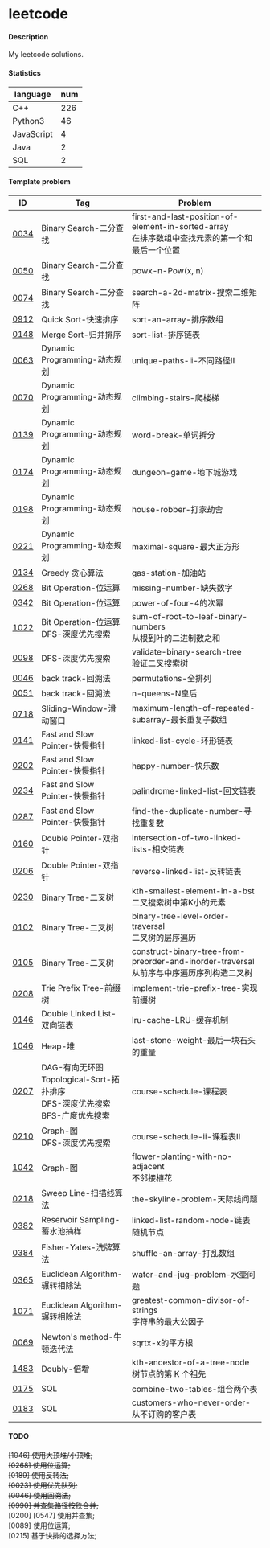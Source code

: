 # leetcode

#### Description
My leetcode solutions.  

#### Statistics  
|language   |num|  
|-----------|---|
|C++        |226|  
|Python3    |46 |  
|JavaScript |4  |  
|Java       |2  |  
|SQL        |2  |  

#### Template problem 
|ID     |Tag    |Problem    |
|-      |-      |-          |
|[0034](./0034-find-first-and-last-position-of-element-in-sorted-array-在排序数组中查找元素的第一个和最后一个位置/)|Binary Search-二分查找|first-and-last-position-of-element-in-sorted-array<br/>在排序数组中查找元素的第一个和最后一个位置|  
|[0050](./0050-powx-n-Pow(x,n)/)               |Binary Search-二分查找        |powx-n-Pow(x, n)                   |  
|[0074](./0074-search-a-2d-matrix-搜索二维矩阵/)|Binary Search-二分查找         |search-a-2d-matrix-搜索二维矩阵    |  
|[0912](./0912-sort-an-array-排序数组/)         |Quick Sort-快速排序            |sort-an-array-排序数组             |  
|[0148](./0148-sort-list-排序链表/)             |Merge Sort-归并排序            |sort-list-排序链表                 |
|[0063](./0063-unique-paths-ii-不同路径II/)     |Dynamic Programming-动态规划   |unique-paths-ii-不同路径II         |  
|[0070](./0070-climbing-stairs-爬楼梯/)         |Dynamic Programming-动态规划   |climbing-stairs-爬楼梯             | 
|[0139](./0139-word-break-单词拆分/)            |Dynamic Programming-动态规划   |word-break-单词拆分                | 
|[0174](./0174-dungeon-game-地下城游戏/)        |Dynamic Programming-动态规划   |dungeon-game-地下城游戏            |  
|[0198](./0198-house-robber-打家劫舍/)          |Dynamic Programming-动态规划   |house-robber-打家劫舍              |  
|[0221](./0221-maximal-square-最大正方形/)      |Dynamic Programming-动态规划   |maximal-square-最大正方形          |  
|[0134](./0134-gas-station-加油站/)             |Greedy 贪心算法                |gas-station-加油站                 |  
|[0268](./0268-missing-number-缺失数字/)                |Bit Operation-位运算              |missing-number-缺失数字             |
|[0342](./0342-power-of-four-4的次幂/)                  |Bit Operation-位运算              |power-of-four-4的次幂               |
|[1022](./1022-sum-of-root-to-leaf-binary-numbers-从根到叶的二进制数之和/)  |Bit Operation-位运算<br/>DFS-深度优先搜索 |sum-of-root-to-leaf-binary-numbers<br/>从根到叶的二进制数之和 |  
|[0098](./0098-validate-binary-search-tree-验证二叉搜索树/)  |DFS-深度优先搜索  |validate-binary-search-tree<br/>验证二叉搜索树   |  
|[0046](./0046-permutations-全排列/)                        |back track-回溯法 |permutations-全排列                             |  
|[0051](./0051-n-queens-N皇后/)                             |back track-回溯法 |n-queens-N皇后                                  |  
|[0718](./0718-maximum-length-of-repeated-subarray-最长重复子数组/)|Sliding-Window-滑动窗口|maximum-length-of-repeated-subarray-最长重复子数组|  
|[0141](./0141-linked-list-cycle-环形链表/)                 |Fast and Slow Pointer-快慢指针 |linked-list-cycle-环形链表             |  
|[0202](./0202-happy-number-快乐数/)                        |Fast and Slow Pointer-快慢指针 |happy-number-快乐数                    |  
|[0234](./0234-palindrome-linked-list-回文链表/)            |Fast and Slow Pointer-快慢指针 |palindrome-linked-list-回文链表        |  
|[0287](./0287-find-the-duplicate-number-寻找重复数/)        |Fast and Slow Pointer-快慢指针|find-the-duplicate-number-寻找重复数    |  
|[0160](./0160-intersection-of-two-linked-lists-相交链表/)  |Double Pointer-双指针 |intersection-of-two-linked-lists-相交链表       |  
|[0206](./0206-reverse-linked-list-反转链表/)               |Double Pointer-双指针 |reverse-linked-list-反转链表                    |  
|[0230](./0230-kth-smallest-element-in-a-bst-二叉搜索树中第K小的元素/)  |Binary Tree-二叉树          |kth-smallest-element-in-a-bst<br/>二叉搜索树中第K小的元素    |
|[0102](./0102-binary-tree-level-order-traversal-二叉树的层序遍历/)    |Binary Tree-二叉树          |binary-tree-level-order-traversal<br/>二叉树的层序遍历 |  
|[0105](./0105-construct-binary-tree-from-preorder-and-inorder-traversal-从前序与中序遍历序列构造二叉树/)    |Binary Tree-二叉树          |construct-binary-tree-from-preorder-and-inorder-traversal<br/>从前序与中序遍历序列构造二叉树 |  
|[0208](./0208-implement-trie-prefix-tree-实现前缀树/)                |Trie Prefix Tree-前缀树      | implement-trie-prefix-tree-实现前缀树             | 
|[0146](./0146-lru-cache-LRU-缓存机制/)                               |Double Linked List-双向链表 |lru-cache-LRU-缓存机制                              |
|[1046](./1046-last-stone-weight-最后一块石头的重量/)                  |Heap-堆                     |last-stone-weight-最后一块石头的重量               |  
|[0207](./0207-course-schedule-课程表/)|DAG-有向无环图<br/>Topological-Sort-拓扑排序<br/>DFS-深度优先搜索<br/>BFS-广度优先搜索|course-schedule-课程表       |  
|[0210](./0210-course-schedule-ii-课程表II/)                          |Graph-图<br/>DFS-深度优先搜索|course-schedule-ii-课程表II                        |  
|[1042](./1042-flower-planting-with-no-adjacent-不邻接植花/)           |Graph-图                   |flower-planting-with-no-adjacent<br/>不邻接植花     |  
|[0218](./0218-the-skyline-problem-天际线问题/)         |Sweep Line-扫描线算法              |the-skyline-problem-天际线问题     |
|[0382](./0382-linked-list-random-node-链表随机节点/)   |Reservoir Sampling-蓄水池抽样      |linked-list-random-node-链表随机节点|
|[0384](./0384-shuffle-an-array-打乱数组/)              |Fisher-Yates-洗牌算法              |shuffle-an-array-打乱数组          |
|[0365](./0365-water-and-jug-problem-水壶问题/)                        |Euclidean Algorithm-辗转相除法 |water-and-jug-problem-水壶问题                              |  
|[1071](./1071-greatest-common-divisor-of-strings-字符串的最大公因子/)  |Euclidean Algorithm-辗转相除法 |greatest-common-divisor-of-strings<br/>字符串的最大公因子     |  
|[0069](./0069-sqrtx-x的平方根/)                                       |Newton's method-牛顿迭代法     |sqrtx-x的平方根              |
|[1483](./1483-kth-ancestor-of-a-tree-node-树节点的第K个祖先/)         |Doubly-倍增                   |kth-ancestor-of-a-tree-node<br/>树节点的第 K 个祖先 |  
|[0175](./0175-combine-two-tables-组合两个表/)                         |SQL                           |combine-two-tables-组合两个表 |  
|[0183](./0183-customers-who-never-order-从不订购的客户表/)             |SQL                           |customers-who-never-order-从不订购的客户表 |  

#### TODO  
~~[1046] 使用大顶堆/小顶堆;~~  
~~[0268] 使用位运算;~~  
~~[0189] 使用反转法;~~  
~~[0023] 使用优先队列;~~  
~~[0046] 使用回溯法;~~  
~~[0990] 并查集路径按秩合并;~~  
[0200] [0547] 使用并查集;   
[0089] 使用位运算;  
[0215] 基于快排的选择方法; 